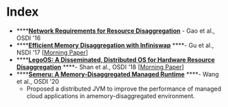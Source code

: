 # Index

* \*\*\*\*[**Network Requirements for Resource Disaggregation**](https://www.usenix.org/system/files/conference/osdi16/osdi16-gao.pdf) - Gao et al., OSDI '16
* \*\*\*\*[**Efficient Memory Disaggregation with Infiniswap**](https://www.usenix.org/conference/nsdi17/technical-sessions/presentation/gu) ****- Gu et al., NSDI '17 \[[Morning Paper](https://blog.acolyer.org/2017/05/05/efficient-memory-disaggregation-with-infiniswap/)\]
* \*\*\*\*[**LegoOS: A Disseminated, Distributed OS for Hardware Resource Disaggregation**](https://www.usenix.org/conference/osdi18/presentation/shan) ****- Shan et al., OSDI '18 \[[Morning Paper](https://blog.acolyer.org/2018/10/22/legoos-a-disseminated-distributed-os-for-hardware-resource-disaggregation/)\]
* \*\*\*\*[**Semeru: A Memory-Disaggregated Managed Runtime**](https://www.usenix.org/conference/osdi20/presentation/wang) ****- Wang et al., OSDI '20
  * Proposed a distributed JVM to improve the performance of managed cloud applications in amemory-disaggregated environment. 



